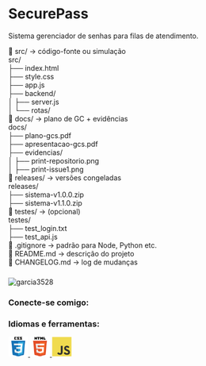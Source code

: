 # SecurePass
Sistema gerenciador de senhas para filas de atendimento.

<p align="left">📁 src/              → código-fonte ou simulação<br>  src/<br>├── index.html<br>├── style.css<br>├── app.js<br>├── backend/<br>│   ├── server.js<br>│   └── rotas/<br>📁 docs/             → plano de GC + evidências<br>  docs/<br>├── plano-gcs.pdf<br>├── apresentacao-gcs.pdf<br>├── evidencias/<br>│   ├── print-repositorio.png<br>│   ├── print-issue1.png<br>📁 releases/         → versões congeladas<br>  releases/<br>├── sistema-v1.0.0.zip<br>├── sistema-v1.1.0.zip<br>📁 testes/           → (opcional)<br>  testes/<br>├── test_login.txt<br>├── test_api.js<br>📄 .gitignore        → padrão para Node, Python etc.<br>📄 README.md         → descrição do projeto<br>📄 CHANGELOG.md      → log de mudanças</p>

###

<p align="left"> <img src="https://komarev.com/ghpvc/?username=garcia3528&label=Profile%20views&color=0e75b6&style=flat" alt="garcia3528" /> </p>

<h3 align="left">Conecte-se comigo:</h3>
<p align="left">
</p>

<h3 align="left">Idiomas e ferramentas:</h3>
<p align="left"> <a href="https://www.w3schools.com/css/" target="_blank" rel="noreferrer"> <img src="https://raw.githubusercontent.com/devicons/devicon/master/icons/css3/css3-original-wordmark.svg" alt="css3" width="40" height="40"/> </a> <a href="https://www.w3.org/html/" target="_blank" rel="noreferrer"> <img src="https://raw.githubusercontent.com/devicons/devicon/master/icons/html5/html5-original-wordmark.svg" alt="html5" width="40" height="40"/> </a> <a href="https://developer.mozilla.org/en-US/docs/Web/JavaScript" target="_blank" rel="noreferrer"> <img src="https://raw.githubusercontent.com/devicons/devicon/master/icons/javascript/javascript-original.svg" alt="javascript" width="40" height="40"/> </a> </p>


